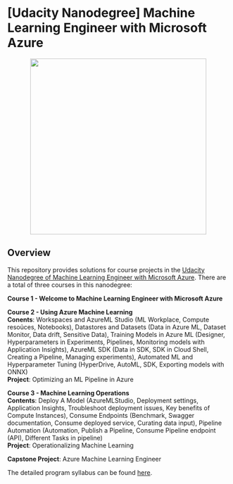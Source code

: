 # [Udacity Nanodegree] Machine Learning Engineer with Microsoft Azure
<div align="center">
    <img src="https://cdn.sanity.io/images/tlr8oxjg/production/59ecbbe349de896c1e4f3ef626f7f6edba99fddf-1350x756.png" height=400"/>
</div>

## Overview
This repository provides solutions for course projects in the [Udacity Nanodegree of Machine Learning Engineer with Microsoft Azure](https://www.udacity.com/course/machine-learning-engineer-for-microsoft-azure-nanodegree--nd00333). There are a total of three courses in this nanodegree:

__Course 1 - Welcome to Machine Learning Engineer with Microsoft Azure__

__Course 2 - Using Azure Machine Learning__ \
__Conents__: Workspaces and AzureML Studio (ML Workplace, Compute resoủces, Notebooks), Datastores and Datasets (Data in Azure ML, Dataset Monitor, Data drift, Sensitive Data), Training Models in Azure ML (Designer, Hyperparameters in Experiments, Pipelines, Monitoring models with Application Insights), AzureML SDK (Data in SDK, SDK in Cloud Shell, Creating a Pipeline, Managing experiments), Automated ML and Hyperparameter Tuning (HyperDrive, AutoML, SDK, Exporting models with ONNX) \
__Project__: Optimizing an ML Pipeline in Azure

__Course 3 - Machine Learning Operations__ \
__Contents__: Deploy A Model (AzureMLStudio, Deployment settings, Application Insights, Troubleshoot deployment issues, Key benefits of Compute Instances), Consume Endpoints (Benchmark, Swagger documentation, Consume deployed service, Curating data input), Pipeline Automation (Automation, Publish a Pipeline, Consume Pipeline endpoint (API), Different Tasks in pipeline) \
__Project__: Operationalizing Machine Learning

__Capstone Project__: Azure Machine Learning Engineer

The detailed program syllabus can be found [here](Program_Syllabus.pdf).